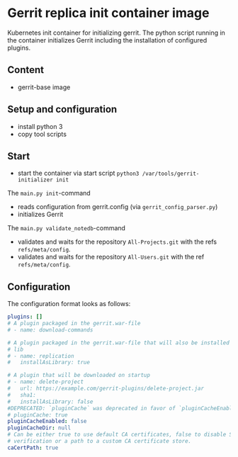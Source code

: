 # Gerrit replica init container image

Kubernetes init container for initializing gerrit. The python script running in
the container initializes Gerrit including the installation of configured
plugins.

## Content

* gerrit-base image

## Setup and configuration

* install python 3
* copy tool scripts

## Start

* start the container via start script `python3 /var/tools/gerrit-initializer init`

The `main.py init`-command

* reads configuration from gerrit.config (via `gerrit_config_parser.py`)
* initializes Gerrit

The `main.py validate_notedb`-command

* validates and waits for the repository `All-Projects.git` with the refs
`refs/meta/config`.
* validates and waits for the repository `All-Users.git` with the ref
`refs/meta/config`.

## Configuration

The configuration format looks as follows:

```yaml
plugins: []
# A plugin packaged in the gerrit.war-file
# - name: download-commands

# A plugin packaged in the gerrit.war-file that will also be installed as a
# lib
# - name: replication
#   installAsLibrary: true

# A plugin that will be downloaded on startup
# - name: delete-project
#   url: https://example.com/gerrit-plugins/delete-project.jar
#   sha1:
#   installAsLibrary: false
#DEPRECATED: `pluginCache` was deprecated in favor of `pluginCacheEnabled`
# pluginCache: true
pluginCacheEnabled: false
pluginCacheDir: null
# Can be either true to use default CA certificates, false to disable SSL
# verification or a path to a custom CA certificate store.
caCertPath: true
```
